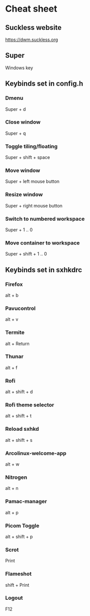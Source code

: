 # Cheat sheet

## Suckless website

https://dwm.suckless.org

## Super

Windows key

## Keybinds set in config.h

### Dmenu

Super + d

### Close window

Super + q

### Toggle tiling/floating
 
Super + shift + space

### Move window

Super + left mouse button

### Resize window

Super + right mouse button

### Switch to numbered workspace

Super + 1 .. 0

### Move container to workspace

Super + shift + 1 .. 0

## Keybinds set in sxhkdrc 

### Firefox

alt + b

### Pavucontrol

alt + v

### Termite

alt + Return

### Thunar

alt + f

### Rofi

alt + shift + d

### Rofi theme selector

alt + shift + t

### Reload sxhkd

alt + shift + s

### Arcolinux-welcome-app

alt + w

### Nitrogen

alt + n

### Pamac-manager

alt + p

### Picom Toggle

alt + shift + p

### Scrot

Print

### Flameshot

shift + Print

### Logout

F12
